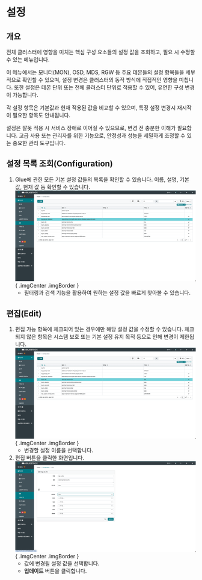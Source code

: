 # 설정

## 개요
전체 클러스터에 영향을 미치는 핵심 구성 요소들의 설정 값을 조회하고, 필요 시 수정할 수 있는 메뉴입니다.

이 메뉴에서는 모니터(MON), OSD, MDS, RGW 등 주요 데몬들의 설정 항목들을 세부적으로 확인할 수 있으며,
설정 변경은 클러스터의 동작 방식에 직접적인 영향을 미칩니다.
또한 설정은 데몬 단위 또는 전체 클러스터 단위로 적용할 수 있어, 유연한 구성 변경이 가능합니다.

각 설정 항목은 기본값과 현재 적용된 값을 비교할 수 있으며, 특정 설정 변경시 재시작이 필요한 항목도 안내됩니다.

설정은 잘못 적용 시 서비스 장애로 이어질 수 있으므로, 변경 전 충분한 이해가 필요합니다.
고급 사용 또는 관리자를 위한 기능으로, 안정성과 성능을 세밀하게 조정할 수 있는 중요한 관리 도구입니다.


## 설정 목록 조회(Configuration)
1. Glue에 관한 모든 기본 설정 값들의 목록을 확인할 수 있습니다. 이름, 설명, 기본 값, 현재 값 등 확인할 수 있습니다.
    ![설정 목록 조회](../../assets/images/admin-guide/glue/cluster/configuration/glue-configuration-check.png){ .imgCenter .imgBorder }
    - 필터링과 검색 기능을 활용하여 원하는 설정 값을 빠르게 찾아볼 수 있습니다.

## 편집(Edit)
1. 편집 가능 항목에 체크되어 있는 경우에만 해당 설정 값을 수정할 수 있습니다. 체크되지 않은 항목은 시스템 보호 또는 기본 설정 유지 목적 등으로 인해 변경이 제한됩니다.
    ![편집1](../../assets/images/admin-guide/glue/cluster/configuration/glue-configuration-edit-1.png){ .imgCenter .imgBorder }
    - 변경할 설정 이름을 선택합니다.
2. 편집 버튼을 클릭한 화면입니다.
    ![편집2](../../assets/images/admin-guide/glue/cluster/configuration/glue-configuration-edit-2.png){ .imgCenter .imgBorder }
    - 값에 변경될 설정 값을 선택합니다.
    - **업데이트** 버튼을 클릭합니다.
    